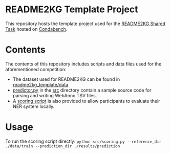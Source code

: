 # README2KG Template Project

This repository hosts the template project used for the [README2KG Shared Task](https://www.codabench.org/competitions/4925/) hosted on [Condabench](https://www.codabench.org).


# Contents

The contents of this repository includes scripts and data files used for the aforementioned competition:
* The dataset used for README2KG can be found in [readme2kg_template/data](https://github.com/chenzongxiong/readme2kg_template/blob/main/data)
* [predictor.py](https://github.com/chenzongxiong/readme2kg_template/blob/main/src/predictor.py) in the [src](https://github.com/chenzongxiong/readme2kg_template/blob/main/src/) directory contain a sample source code for parsing and writing WebAnno TSV files.
* A [scoring script](https://github.com/chenzongxiong/readme2kg_template/blob/main/run_scoring.sh) is also provided to allow participants to evaluate their NER system locally.


# Usage

To run the scoring script directly:
      `python src/scoring.py --reference_dir ./data/train --prediction_dir ./results/prediction`
